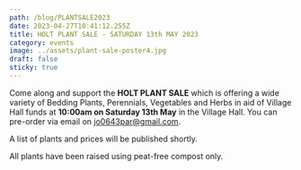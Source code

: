 ```yaml
---
path: /blog/PLANTSALE2023
date: 2023-04-27T10:41:12.255Z
title: HOLT PLANT SALE - SATURDAY 13th MAY 2023
category: events
image: ../assets/plant-sale-poster4.jpg
draft: false
sticky: true
---
```

Come along and support the **HOLT PLANT SALE** which is offering a wide variety of Bedding Plants, Perennials, Vegetables and Herbs in aid of Village Hall funds at **10:00am on Saturday 13th May** in the Village Hall.  You can pre-order via email on jo0643par@gmail.com.  

A list of plants and prices will be published shortly.

All plants have been raised using peat-free compost only.